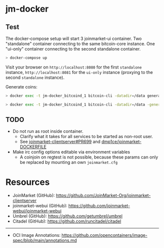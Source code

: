 # jm-docker

## Test
The docker-compose setup will start 3 joinmarket-ui container. 
Two "standalone" container connecting to the same bitcoin-core instance.
One "ui-only" container connecting to the second standalone container.

```sh
> docker-compose up
```

Visit your browser on `http://localhost:8080` for the first `standalone` instance, 
`http://localhost:8081` for the `ui-only` instance (proxying to the second `standalone` instance).

Generate coins:
```sh
> docker exec -t jm-docker_bitcoind_1 bitcoin-cli -datadir=/data generatetoaddress 1 $target_address
```
```sh
> docker exec -t jm-docker_bitcoind_1 bitcoin-cli -datadir=/data -generate 100
```

## TODO
- Do not run as root inside container.
  - Clarify what it takes for all services to be started as non-root user.
  - See [joinmarket-clientserver#PR699](https://github.com/JoinMarket-Org/joinmarket-clientserver/pull/669) and
    [dmp1ce/joinmarket-DOCKERFILE](https://github.com/dmp1ce/joinmarket-DOCKERFILE)
- Make irc config options editable via environment variables
  - A coinjoin on regtest is not possible, because these params can only be replaced by mounting an own `joinmarket.cfg`

# Resources
- JoinMarket (GitHub): https://github.com/JoinMarket-Org/joinmarket-clientserver
- joinmarket-webui (GitHub): https://github.com/joinmarket-webui/joinmarket-webui
- Umbrel (GitHub): https://github.com/getumbrel/umbrel
- Citadel (GitHub): https://github.com/runcitadel/citadel
---
- OCI Image Annotations: https://github.com/opencontainers/image-spec/blob/main/annotations.md
